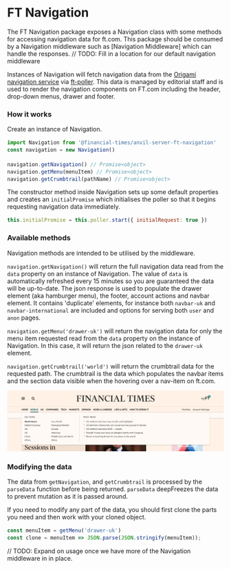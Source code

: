# FT Navigation

The FT Navigation package exposes a Navigation class with some methods for accessing navigation data for ft.com. This package should be consumed by a Navigation middleware such as [Navigation Middleware] which can handle the responses. // TODO: Fill in a location for our default navigation middleware

Instances of Navigation will fetch navigation data from the [Origami navigation service](https://registry.origami.ft.com/components/origami-navigation-service@71.0.0) via [ft-poller](https://github.com/Financial-Times/ft-poller). This data is managed by editorial staff and is used to render the navigation components on FT.com including the header, drop-down menus, drawer and footer.


### How it works

Create an instance of Navigation.

```js
import Navigation from '@financial-times/anvil-server-ft-navigation'
const navigation = new Navigation()

navigation.getNavigation() // Promise<object>
navigation.getMenu(menuItem) // Promise<object>
navigation.getCrumbtrail(pathName) // Promise<object>
```

The constructor method inside Navigation sets up some default properties and creates an `initialPromise` which initialises the poller so that it begins requesting navigation data immediately.
```js
this.initialPromise = this.poller.start({ initialRequest: true })
```


### Available methods

Navigation methods are intended to be utilised by the middleware.

`navigation.getNavigation()` will return the full navigation data read from the `data` property on an instance of Navigation. The value of `data` is automatically refreshed every 15 minutes so you are guaranteed the data will be up-to-date. The json response is used to populate the drawer element (aka hamburger menu), the footer, account actions and navbar element. It contains 'duplicate' elements, for instance both `navbar-uk` and `navbar-international` are included and options for serving both `user` and `anon` pages.

`navigation.getMenu('drawer-uk')` will return the navigation data for only the menu item requested read from the `data` property on the instance of Navigation. In this case, it will return the json related to the `drawer-uk` element.

`navigation.getCrumbtrail('world')` will return the crumbtrail data for the requested path. The crumbtrail is the data which populates the navbar items and the section data visible when the hovering over a nav-item on ft.com.

![alt text](./screenshots/screenshot-world-nav-item.png)


### Modifying the data

The data from `getNavigation`, and `getCrumbtrail` is processed by the `parseData` function before being returned. `parseData` deepFreezes the data to prevent mutation as it is passed around.

If you need to modify any part of the data, you should first clone the parts you need and then work with your cloned object.

```js
const menuItem = getMenu('drawer-uk')
const clone = menuItem => JSON.parse(JSON.stringify(menuItem));
```


// TODO: Expand on usage once we have more of the Navigation middleware in in place.
